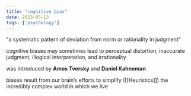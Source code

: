 ```yaml
---
title: "cognitive bias"
date: 2023-05-13
tags: ['psychology']
---
```


"a systematic pattern of deviation from norm or rationality in judgment"

cognitive biases may sometimes lead to perceptual distortion, inaccurate judgment, illogical interpretation, and irrationality

was introduced by **Amos Tversky** and **Daniel Kahneman** 

biases result from our brain’s efforts to simplify ([[Heuristics]]) the incredibly complex world in which we live

